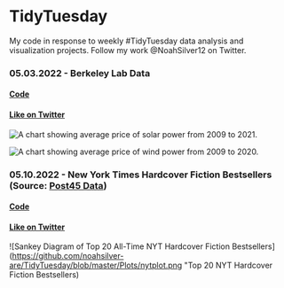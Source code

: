 # TidyTuesday
My code in response to weekly #TidyTuesday data analysis and visualization projects. Follow my work @NoahSilver12 on Twitter.

### 05.03.2022 - Berkeley Lab Data
#### [Code](https://github.com/noahsilver-are/TidyTuesday/blob/master/Code/5.3.22.R)
#### [Like on Twitter](https://twitter.com/NoahSilver12/status/1522687572102705153?s=20&t=LWpgij6f3pp85uZun9rGTg)
![A chart showing average price of solar power from 2009 to 2021.](https://github.com/noahsilver-are/TidyTuesday/blob/master/Plots/splot.png "Average Price of Solar Power")

![A chart showing average price of wind power from 2009 to 2020.](https://github.com/noahsilver-are/TidyTuesday/blob/master/Plots/wplot.png "Average Price of Wind Power")

### 05.10.2022 - New York Times Hardcover Fiction Bestsellers (Source: [Post45 Data](https://data.post45.org/our-data/))
#### [Code](https://github.com/noahsilver-are/TidyTuesday/blob/master/Code/5.10.22.R)
#### [Like on Twitter](https://twitter.com/NoahSilver12/status/1524215611693445123?s=20&t=ITtYWoKoTLsW9QwsI6GwvQ)
![Sankey Diagram of Top 20 All-Time NYT Hardcover Fiction Bestsellers](https://github.com/noahsilver-are/TidyTuesday/blob/master/Plots/nytplot.png "Top 20 NYT Hardcover Fiction Bestsellers)


